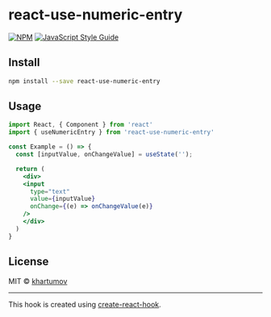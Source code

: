 # react-use-numeric-entry

>

[![NPM](https://img.shields.io/npm/v/react-use-numeric-entry.svg)](https://www.npmjs.com/package/react-use-numeric-entry) [![JavaScript Style Guide](https://img.shields.io/badge/code_style-standard-brightgreen.svg)](https://standardjs.com)

## Install

```bash
npm install --save react-use-numeric-entry
```

## Usage

```jsx
import React, { Component } from 'react'
import { useNumericEntry } from 'react-use-numeric-entry'

const Example = () => {
  const [inputValue, onChangeValue] = useState('');

  return (
    <div>
    <input
      type="text"
      value={inputValue}
      onChange={(e) => onChangeValue(e)}
    />
    </div>
  )
}
```

## License

MIT © [khartumov](https://github.com/khartumov)

---

This hook is created using [create-react-hook](https://github.com/hermanya/create-react-hook).
